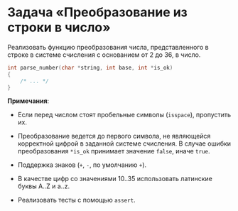 # Задача «Преобразование из строки в число»

Реализовать функцию преобразования числа, представленного в строке в системе счисления с основанием от $2$ до $36$, в число.

```c
int parse_number(char *string, int base, int *is_ok)
{
    /* ... */
}
```

**Примечания**:

* Если перед числом стоят пробельные символы (`isspace`), пропустить их.

* Преобразование ведется до первого символа, не являющейся корректной цифрой в заданной системе счисления. В случае ошибки преобразования `*is_ok` принимает значение `false`, иначе `true`.

* Поддержка знаков (`+`, `-`, по умолчанию `+`).

* В качестве цифр со значениями 10..35 использовать латинские буквы A..Z и a..z.

* Реализовать тесты с помощью `assert`.
